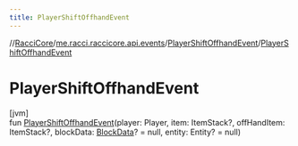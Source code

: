 ```yaml
---
title: PlayerShiftOffhandEvent
---
```

//[RacciCore](../../../index.html)/[me.racci.raccicore.api.events](../index.html)/[PlayerShiftOffhandEvent](index.html)/[PlayerShiftOffhandEvent](-player-shift-offhand-event.html)



# PlayerShiftOffhandEvent



[jvm]\
fun [PlayerShiftOffhandEvent](-player-shift-offhand-event.html)(player: Player, item: ItemStack?, offHandItem: ItemStack?, blockData: [BlockData](../-block-data/index.html)? = null, entity: Entity? = null)




